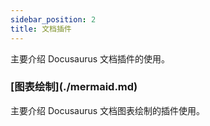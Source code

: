 ```yaml
---
sidebar_position: 2
title: 文档插件
---
```


主要介绍 Docusaurus 文档插件的使用。

<h3 class="no-counter">[图表绘制](./mermaid.md)</h3>

主要介绍 Docusaurus 文档图表绘制的插件使用。
